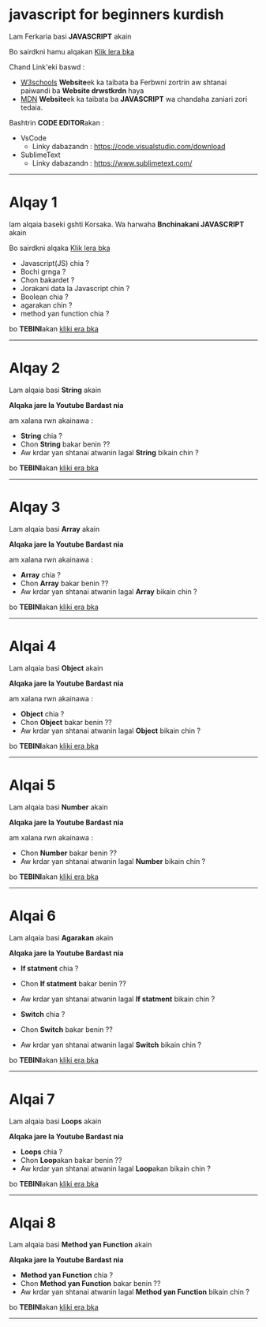 # javascript for beginners kurdish

Lam Ferkaria basi **JAVASCRIPT** akain

Bo sairdkni hamu alqakan [Klik lera bka]()

Chand Link'eki baswd :

* [W3schools](https://www.w3schools.com/)
  **Website**ek ka taibata ba Ferbwni zortrin aw shtanai paiwandi ba **Website drwstkrdn** haya
* [MDN](https://developer.mozilla.org/en-US/docs/Web/JavaScript) **Website**ek ka taibata ba **JAVASCRIPT** wa chandaha zaniari zori tedaia.

Bashtrin **CODE EDITOR**akan :

* VsCode
  * Linky dabazandn : https://code.visualstudio.com/download
* SublimeText
  * Linky dabazandn : https://www.sublimetext.com/

-----------------------------------------------

# Alqay 1

lam alqaia baseki gshti Korsaka. Wa harwaha **Bnchinakani JAVASCRIPT** akain

Bo sairdkni alqaka [Klik lera bka]()

* Javascript(JS) chia ?
* Bochi grnga ?
* Chon bakardet ?
* Jorakani data la Javascript chin ?
* Boolean chia ?
* agarakan chin ?
* method yan function chia ?

bo **TEBINI**akan [kliki era bka]()

----------------------------------------------------------
# Alqay 2

Lam alqaia basi **String** akain

**Alqaka jare la Youtube Bardast nia**


am xalana rwn akainawa :

* **String** chia ?
* Chon **String** bakar benin ??
* Aw krdar yan shtanai atwanin lagal **String** bikain  chin ?

bo **TEBINI**akan [kliki era bka]()

----------------------------------------

# Alqay 3

Lam alqaia basi **Array** akain

**Alqaka jare la Youtube Bardast nia**


am xalana rwn akainawa :

* **Array** chia ?
* Chon **Array** bakar benin ??
* Aw krdar yan shtanai atwanin lagal **Array** bikain  chin ?

bo **TEBINI**akan [kliki era bka]()

----------------------------------------------

# Alqai 4

Lam alqaia basi **Object** akain

**Alqaka jare la Youtube Bardast nia**


am xalana rwn akainawa :

* **Object** chia ?
* Chon **Object** bakar benin ??
* Aw krdar yan shtanai atwanin lagal **Object** bikain  chin ?

bo **TEBINI**akan [kliki era bka]()

--------------------------------------------

# Alqai 5

Lam alqaia basi **Number** akain

**Alqaka jare la Youtube Bardast nia**


am xalana rwn akainawa :

* Chon **Number** bakar benin ??
* Aw krdar yan shtanai atwanin lagal **Number** bikain  chin ?

bo **TEBINI**akan [kliki era bka]()

--------------------------------------------

# Alqai 6

Lam alqaia basi **Agarakan** akain

**Alqaka jare la Youtube Bardast nia**


* **If statment** chia ?
* Chon **If statment** bakar benin ??
* Aw krdar yan shtanai atwanin lagal **If statment** bikain  chin ?

* **Switch** chia ?
* Chon **Switch** bakar benin ??
* Aw krdar yan shtanai atwanin lagal **Switch** bikain  chin ?

bo **TEBINI**akan [kliki era bka]()

--------------------------------------------
# Alqai 7

Lam alqaia basi **Loops** akain

**Alqaka jare la Youtube Bardast nia**


* **Loops** chia ?
* Chon **Loop**akan bakar benin ??
* Aw krdar yan shtanai atwanin lagal **Loop**akan bikain  chin ?

bo **TEBINI**akan [kliki era bka]()

--------------------------------------------
# Alqai 8

Lam alqaia basi **Method yan Function** akain

**Alqaka jare la Youtube Bardast nia**


* **Method yan Function** chia ?
* Chon **Method yan Function** bakar benin ??
* Aw krdar yan shtanai atwanin lagal **Method yan Function** bikain  chin ?

bo **TEBINI**akan [kliki era bka]()

--------------------------------------------
